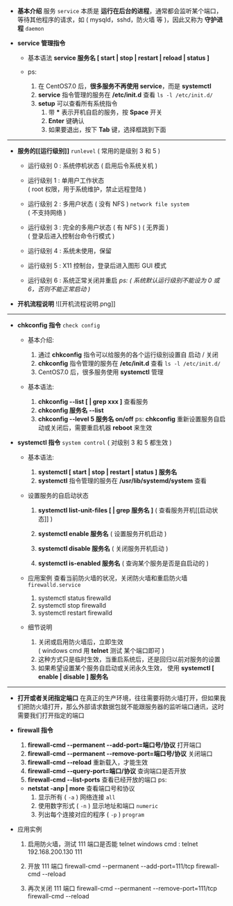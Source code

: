 
- **基本介绍**
		服务 `service` 本质是 **运行在后台的进程**，通常都会监听某个端口，等待其他程序的请求，如 ( mysqld，sshd，防火墙 等 )，因此又称为 **守护进程** `daemon`

- **service 管理指令**
	- 基本语法
		**service 服务名 \[ start | stop | restart | reload | status ]**
		
	- ps:
		1. 在 CentOS7.0 后，**很多服务不再使用 service**，而是 **systemctl**
		2. **service** 指令管理的服务在 **/etc/init.d** 查看    `ls -l /etc/init.d/`
		3. **setup** 可以查看所有系统指令
			1. 带 **\*** 表示开机自启的服务，按 **Space** 开关
			2. **Enter** 键确认
			3. 如果要退出，按下 **Tab** 键，选择框跳到下面


---

- **服务的[[运行级别]]**        `runlevel`
	( 常用的是级别 3 和 5 )
	
	- 运行级别 0 :    系统停机状态 
		( 启用后令系统关机 )
		
	- 运行级别 1 :    单用户工作状态    
		( root 权限，用于系统维护，禁止远程登陆 )
		
	- 运行级别 2 :    多用户状态  ( 没有 NFS )  `network file system`    
		( 不支持网络 )
		
	- 运行级别 3 :    完全的多用户状态  ( 有 NFS )  ( 无界面 )    
		( 登录后进入控制台命令行模式 )
		
	- 运行级别 4 :    系统未使用，保留
		
	- 运行级别 5 :    X11 控制台，登录后进入图形 GUI 模式
		
	- 运行级别 6 :    系统正常关闭并重启
	*ps:    ( 系统默认运行级别不能设为 0 或 6，否则不能正常启动 )*


- **开机流程说明**
	![[开机流程说明.png]]


---

- **chkconfig 指令**    `check config`
	- 基本介绍:
		1. 通过 **chkconfig** 指令可以给服务的各个运行级别设置自 启动 / 关闭
		2. **chkconfig** 指令管理的服务在 **/etc/init.d** 查看    `ls -l /etc/init.d/`
		3. CentOS7.0 后，很多服务使用 **systemctl** 管理
		
	- 基本语法:
		1. **chkconfig --list \[ | grep xxx ]**        查看服务
		2. **chkconfig 服务名 --list**
		3. **chkconfig --level 5 服务名 on/off**
	ps:    **chkconfig** 重新设置服务自启动或关闭后，需要重启机器 **reboot** 来生效


- **systemctl 指令**     `system control`    ( 对级别 3 和 5 都生效 )
	- 基本语法:
		1. **systemctl \[ start | stop | restart | status ] 服务名**
		2. **systemctl** 指令管理的服务在 **/usr/lib/systemd/system** 查看
		
	- 设置服务的自启动状态
		1. **systemctl list-unit-files \[ | grep 服务名 ]**
			( 查看服务开机[[启动状态]] )
		
		2. **systemctl enable 服务名**
			( 设置服务开机启动 )
		
		3. **systemctl disable 服务名**
			( 关闭服务开机启动 )
		
		4. **systemctl is-enabled 服务名**
			( 查询某个服务是否是自启动的 )
		
	- 应用案例
		查看当前防火墙的状况，关闭防火墙和重启防火墙    `firewalld.service`
		1. systemctl status firewalld
		2. systemctl stop firewalld
		3. systemctl restart firewalld
		
	- 细节说明
		1. 关闭或启用防火墙后，立即生效    
			( windows cmd 用 **telnet** 测试 某个端口即可 )
		2. 这种方式只是临时生效，当重启系统后，还是回归以前对服务的设置
		3. 如果希望设置某个服务自启动或关闭永久生效，
			使用 **systemctl \[ enable | disable ] 服务名**


---

- **打开或者关闭指定端口**
	在真正的生产环境，往往需要将防火墙打开，但如果我们把防火墙打开，那么外部请求数据包就不能跟服务器的监听端口通讯，这时需要我们打开指定的端口

- **firewall 指令**
	1. **firewall-cmd --permanent --add-port=端口号/协议**          打开端口
	2. **firewall-cmd --permanent --remove-port=端口号/协议**    关闭端口
	3. **firewall-cmd --reload**                              重新载入，才能生效
	4. **firewall-cmd --query-port=端口/协议**    查询端口是否开放 
	5. **firewall-cmd --list-ports**                          查看已经开放的端口
	ps:
	- **netstat -anp | more**        查看端口号和协议
		1. 显示所有 ( `-a` ) 网络连接                      `all`
		2. 使用数字形式 ( `-n` ) 显示地址和端口    `numeric`
		3. 列出每个连接对应的程序 ( `-p` )            `program`

- 应用实例
	1. 启用防火墙，测试 111 端口是否能 telnet
		windows cmd :    telnet 192.168.200.130 111    
	
	2. 开放 111 端口
		firewall-cmd --permanent --add-port=111/tcp
		firewall-cmd --reload
	
	3. 再次关闭 111 端口
		firewall-cmd --permanent --remove-port=111/tcp
		firewall-cmd --reload



